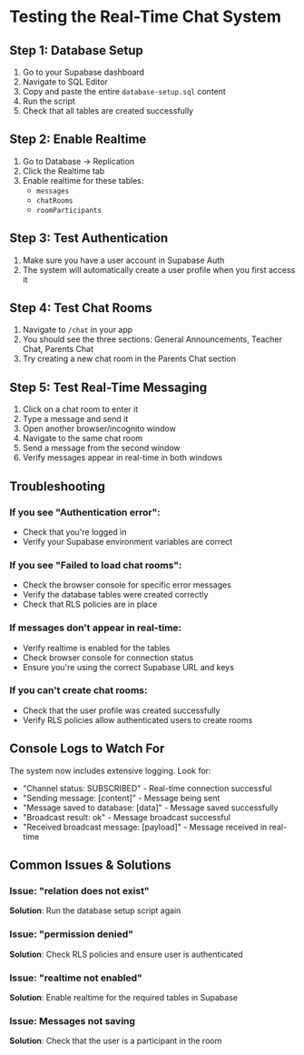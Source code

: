 # Testing the Real-Time Chat System

## Step 1: Database Setup
1. Go to your Supabase dashboard
2. Navigate to SQL Editor
3. Copy and paste the entire `database-setup.sql` content
4. Run the script
5. Check that all tables are created successfully

## Step 2: Enable Realtime
1. Go to Database → Replication
2. Click the Realtime tab
3. Enable realtime for these tables:
   - `messages`
   - `chatRooms` 
   - `roomParticipants`

## Step 3: Test Authentication
1. Make sure you have a user account in Supabase Auth
2. The system will automatically create a user profile when you first access it

## Step 4: Test Chat Rooms
1. Navigate to `/chat` in your app
2. You should see the three sections: General Announcements, Teacher Chat, Parents Chat
3. Try creating a new chat room in the Parents Chat section

## Step 5: Test Real-Time Messaging
1. Click on a chat room to enter it
2. Type a message and send it
3. Open another browser/incognito window
4. Navigate to the same chat room
5. Send a message from the second window
6. Verify messages appear in real-time in both windows

## Troubleshooting

### If you see "Authentication error":
- Check that you're logged in
- Verify your Supabase environment variables are correct

### If you see "Failed to load chat rooms":
- Check the browser console for specific error messages
- Verify the database tables were created correctly
- Check that RLS policies are in place

### If messages don't appear in real-time:
- Verify realtime is enabled for the tables
- Check browser console for connection status
- Ensure you're using the correct Supabase URL and keys

### If you can't create chat rooms:
- Check that the user profile was created successfully
- Verify RLS policies allow authenticated users to create rooms

## Console Logs to Watch For
The system now includes extensive logging. Look for:
- "Channel status: SUBSCRIBED" - Real-time connection successful
- "Sending message: [content]" - Message being sent
- "Message saved to database: [data]" - Message saved successfully
- "Broadcast result: ok" - Message broadcast successful
- "Received broadcast message: [payload]" - Message received in real-time

## Common Issues & Solutions

### Issue: "relation does not exist"
**Solution**: Run the database setup script again

### Issue: "permission denied"
**Solution**: Check RLS policies and ensure user is authenticated

### Issue: "realtime not enabled"
**Solution**: Enable realtime for the required tables in Supabase

### Issue: Messages not saving
**Solution**: Check that the user is a participant in the room
